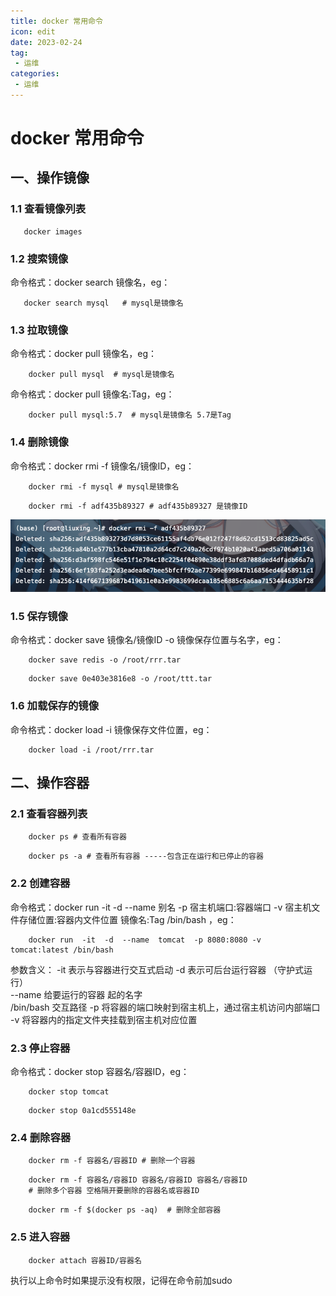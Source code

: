 ```yaml
---
title: docker 常用命令
icon: edit
date: 2023-02-24
tag:
 - 运维
categories: 
 - 运维
---
```


# docker 常用命令

## 一、操作镜像

### 1.1 查看镜像列表

```shell
   docker images
```
### 1.2 搜索镜像

命令格式：docker search 镜像名，eg：
```shell
   docker search mysql   # mysql是镜像名
```

### 1.3 拉取镜像

命令格式：docker pull 镜像名，eg：
```shell
    docker pull mysql  # mysql是镜像名
```

命令格式：docker pull 镜像名:Tag，eg：
```shell
    docker pull mysql:5.7  # mysql是镜像名 5.7是Tag
```
### 1.4 删除镜像
命令格式：docker rmi -f 镜像名/镜像ID，eg：
```shell
    docker rmi -f mysql # mysql是镜像名
```
```shell
    docker rmi -f adf435b89327 # adf435b89327 是镜像ID
```
![docker-rmi-Id](./docker-rmi-Id.png)

### 1.5 保存镜像
命令格式：docker save 镜像名/镜像ID -o 镜像保存位置与名字，eg：
```shell
    docker save redis -o /root/rrr.tar
```

```shell
    docker save 0e403e3816e8 -o /root/ttt.tar
```
### 1.6 加载保存的镜像
命令格式：docker load -i 镜像保存文件位置，eg：
```shell
    docker load -i /root/rrr.tar
```
## 二、操作容器

### 2.1 查看容器列表
```shell
    docker ps # 查看所有容器
```
```shell
    docker ps -a # 查看所有容器 -----包含正在运行和已停止的容器
```
### 2.2 创建容器
命令格式：docker run -it -d --name 别名 -p 宿主机端口:容器端口 -v 宿主机文件存储位置:容器内文件位置 镜像名:Tag /bin/bash ，eg：
```shell
    docker run  -it  -d  --name  tomcat  -p 8080:8080 -v  tomcat:latest /bin/bash
```
参数含义：
-it 表示与容器进行交互式启动
-d 表示可后台运行容器 （守护式运行）  
--name 给要运行的容器 起的名字  
/bin/bash  交互路径
-p 将容器的端口映射到宿主机上，通过宿主机访问内部端口
-v 将容器内的指定文件夹挂载到宿主机对应位置
### 2.3 停止容器
命令格式：docker stop 容器名/容器ID，eg：
```shell
    docker stop tomcat
```
```shell
    docker stop 0a1cd555148e
```
### 2.4 删除容器
```shell
    docker rm -f 容器名/容器ID # 删除一个容器
```
```shell
    docker rm -f 容器名/容器ID 容器名/容器ID 容器名/容器ID 
    # 删除多个容器 空格隔开要删除的容器名或容器ID
```
```shell
    docker rm -f $(docker ps -aq)  # 删除全部容器
```
### 2.5 进入容器
```shell
    docker attach 容器ID/容器名
```
执行以上命令时如果提示没有权限，记得在命令前加sudo

